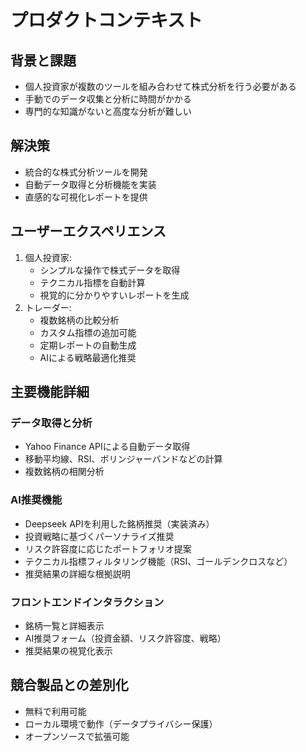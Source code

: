 # プロダクトコンテキスト

## 背景と課題
- 個人投資家が複数のツールを組み合わせて株式分析を行う必要がある
- 手動でのデータ収集と分析に時間がかかる
- 専門的な知識がないと高度な分析が難しい

## 解決策
- 統合的な株式分析ツールを開発
- 自動データ取得と分析機能を実装
- 直感的な可視化レポートを提供

## ユーザーエクスペリエンス
1. 個人投資家:
   - シンプルな操作で株式データを取得
   - テクニカル指標を自動計算
   - 視覚的に分かりやすいレポートを生成
2. トレーダー:
   - 複数銘柄の比較分析
   - カスタム指標の追加可能
   - 定期レポートの自動生成
   - AIによる戦略最適化推奨

## 主要機能詳細
### データ取得と分析
- Yahoo Finance APIによる自動データ取得
- 移動平均線、RSI、ボリンジャーバンドなどの計算
- 複数銘柄の相関分析

### AI推奨機能
- Deepseek APIを利用した銘柄推奨（実装済み）
- 投資戦略に基づくパーソナライズ推奨
- リスク許容度に応じたポートフォリオ提案
- テクニカル指標フィルタリング機能（RSI、ゴールデンクロスなど）
- 推奨結果の詳細な根拠説明

### フロントエンドインタラクション
- 銘柄一覧と詳細表示
- AI推奨フォーム（投資金額、リスク許容度、戦略）
- 推奨結果の視覚化表示

## 競合製品との差別化
- 無料で利用可能
- ローカル環境で動作（データプライバシー保護）
- オープンソースで拡張可能
